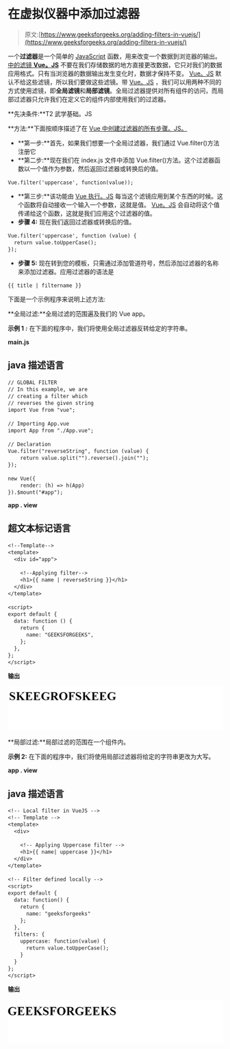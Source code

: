 # 在虚拟仪器中添加过滤器

> 原文:[https://www.geeksforgeeks.org/adding-filters-in-vuejs/](https://www.geeksforgeeks.org/adding-filters-in-vuejs/)

一个**过滤器**是一个简单的 [JavaScript](https://www.geeksforgeeks.org/javascript-tutorial/) 函数，用来改变一个数据到浏览器的输出。[中的滤镜 **Vue。JS**](https://www.geeksforgeeks.org/vue-js-introduction-installation/) 不要在我们存储数据的地方直接更改数据，它只对我们的数据应用格式。只有当浏览器的数据输出发生变化时，数据才保持不变。 [Vue。JS](https://www.geeksforgeeks.org/vue-js-introduction-installation/) 默认不给这些滤镜，所以我们要做这些滤镜。带 [Vue。JS](https://www.geeksforgeeks.org/vue-js-introduction-installation/) ，我们可以用两种不同的方式使用滤镜，即**全局滤镜**和**局部滤镜**。全局过滤器提供对所有组件的访问，而局部过滤器只允许我们在定义它的组件内部使用我们的过滤器。

**先决条件:**T2 武学基础。JS

**方法:**下面按顺序描述了在 [Vue 中创建过滤器的所有步骤。JS。](https://www.geeksforgeeks.org/vue-js-introduction-installation/)

*   **第一步:**首先，如果我们想要一个全局过滤器，我们通过 Vue.filter()方法注册它
*   **第二步:**现在我们在 index.js 文件中添加 Vue.filter()方法。这个过滤器函数以一个值作为参数，然后返回过滤器或转换后的值。

```
Vue.filter('uppercase', function(value));

```

*   **第三步:**该功能由 [Vue 执行。JS](https://www.geeksforgeeks.org/vue-js-introduction-installation/) 每当这个滤镜应用到某个东西的时候。这个函数将自动接收一个输入一个参数，这就是值。 [Vue。JS](https://www.geeksforgeeks.org/vue-js-introduction-installation/) 会自动将这个值传递给这个函数，这就是我们应用这个过滤器的值。
*   **步骤 4:** 现在我们返回过滤器或转换后的值。

```
Vue.filter('uppercase', function (value) {
  return value.toUpperCase();
});

```

*   **步骤 5:** 现在转到您的模板，只需通过添加管道符号，然后添加过滤器的名称来添加过滤器。应用过滤器的语法是

```
{{ title | filtername }}

```

下面是一个示例程序来说明上述方法:

**全局过滤:**全局过滤的范围遍及我们的 Vue app。

**示例 1** ***:*** 在下面的程序中，我们将使用全局过滤器反转给定的字符串。

**main.js**

## java 描述语言

```
// GLOBAL FILTER
// In this example, we are 
// creating a filter which
// reverses the given string
import Vue from "vue";

// Importing App.vue
import App from "./App.vue";

// Declaration
Vue.filter("reverseString", function (value) {
    return value.split("").reverse().join("");
});

new Vue({
    render: (h) => h(App)
}).$mount("#app");
```

**app . view**

## 超文本标记语言

```
<!--Template--> 
<template>
  <div id="app">

    <!--Applying filter-->
    <h1>{{ name | reverseString }}</h1>
  </div>
</template>

<script>
export default {
  data: function () {
    return {
      name: "GEEKSFORGEEKS",
    };
  },
};
</script>
```

**输出**

![](img/41bc43b4beb6244b12e235a0c7b04502.png)

**局部过滤:**局部过滤的范围在一个组件内。

**示例 2:** 在下面的程序中，我们将使用局部过滤器将给定的字符串更改为大写。

**app . view**

## java 描述语言

```
<!-- Local filter in VueJS -->
<!-- Template -->
<template>
  <div>

    <!-- Applying Uppercase filter -->
    <h1>{{ name| uppercase }}</h1>
  </div>
</template>

<!-- Filter defined locally -->
<script>
export default {
  data: function() {
    return {
      name: "geeksforgeeks"
    };
  },
  filters: {
    uppercase: function(value) {
      return value.toUpperCase();
    }
  }
};
</script>
```

**输出**

![](img/ced93fcf72eeb097ef3ea2f1db8497f5.png)